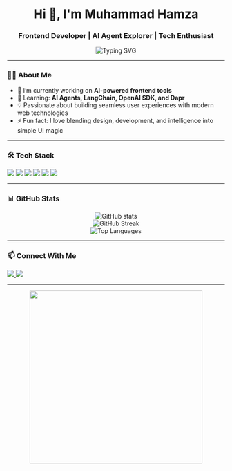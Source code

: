 <h1 align="center">Hi 👋, I'm Muhammad Hamza</h1>
<h3 align="center">Frontend Developer | AI Agent Explorer | Tech Enthusiast</h3>

<p align="center">
  <img src="https://readme-typing-svg.demolab.com?font=Fira+Code&pause=1000&center=true&vCenter=true&width=435&lines=Frontend+Developer+%7C+AI+Agent+Learner;Next.js+%7C+TypeScript+%7C+Python;Building+clean+and+intelligent+UI+solutions" alt="Typing SVG" />
</p>

---

### 🧑‍💻 About Me
- 🔭 I’m currently working on **AI-powered frontend tools**  
- 🌱 Learning: **AI Agents, LangChain, OpenAI SDK, and Dapr**  
- 💡 Passionate about building seamless user experiences with modern web technologies  
- ⚡ Fun fact: I love blending design, development, and intelligence into simple UI magic  

---

### 🛠️ Tech Stack

<p align="left">
  <img src="https://img.shields.io/badge/HTML5-E34F26?logo=html5&logoColor=white&style=for-the-badge" />
  <img src="https://img.shields.io/badge/CSS3-1572B6?logo=css3&logoColor=white&style=for-the-badge" />
  <img src="https://img.shields.io/badge/TypeScript-3178C6?logo=typescript&logoColor=white&style=for-the-badge" />
  <img src="https://img.shields.io/badge/Next.js-000000?logo=nextdotjs&logoColor=white&style=for-the-badge" />
  <img src="https://img.shields.io/badge/Python-3776AB?logo=python&logoColor=white&style=for-the-badge" />
  <img src="https://img.shields.io/badge/OpenAI-412991?logo=openai&logoColor=white&style=for-the-badge" />
</p>

---

### 📊 GitHub Stats

<p align="center">
  <img src="https://github-readme-stats.vercel.app/api?username=MuhammadHamzaKhan786&show_icons=true&theme=radical" alt="GitHub stats" />
  <br />
  <img src="https://github-readme-streak-stats.herokuapp.com/?user=MuhammadHamzaKhan786&theme=radical" alt="GitHub Streak" />
  <br />
  <img src="https://github-readme-stats.vercel.app/api/top-langs/?username=MuhammadHamzaKhan786&layout=compact&theme=radical" alt="Top Languages" />
</p>

---

### 📫 Connect With Me

<p align="left">
  <a href="https://www.linkedin.com/in/muhammad-hamza-khan-6234772bb/" target="_blank">
    <img src="https://img.shields.io/badge/LinkedIn-0077B5?logo=linkedin&logoColor=white&style=for-the-badge" />
  </a>
  <a href="mailto:anwarhamza712@gmail.com">
    <img src="https://img.shields.io/badge/Gmail-D14836?logo=gmail&logoColor=white&style=for-the-badge" />
  </a>
</p>

---

<!-- Optional custom GIF or banner -->
<p align="center">
  <img src="https://media.giphy.com/media/qgQUggAC3Pfv687qPC/giphy.gif" width="400" />
</p>
